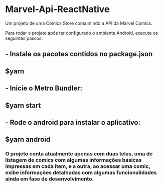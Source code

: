# Marvel-Api-ReactNative

Um projeto de uma Comics Store consumindo a API da Marvel Comics.

<span>Para rodar o projeto após ter configurado o ambiente Android,
execute os seguintes passos:</span>
<h2>- Instale os pacotes contidos no package.json</h2>
<h2>$yarn</h2>

<h2>- Inicie o Metro Bundler:</h2>
<h2>$yarn start</h2>

<h2>- Rode o android para instalar o aplicativo:</h2>
<h2>$yarn android</h2>

<h3>O projeto conta atualmente apenas com duas telas, uma de listagem de comics 
com algumas informações básicas impressas em cada item, e a outra, ao acessar uma comic,
exibe informações detalhadas com algumas funcionalidades ainda em fase de desenvolvimento.</h3>
